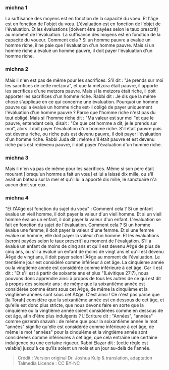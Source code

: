 
### michna 1
La suffisance des moyens est en fonction de la capacité du voeu. Et l'âge est en fonction de l'objet du vœu. L'évaluation est en fonction de l'objet de l'évaluation. Et les évaluations [doivent être payées selon le taux prescrit] au moment de l'évaluation. La suffisance des moyens est en fonction de la capacité du voueur. Comment cela ? Si un homme pauvre a évalué un homme riche, il ne paie que l'évaluation d'un homme pauvre. Mais si un homme riche a évalué un homme pauvre, il doit payer l'évaluation d'un homme riche.

### michna 2
Mais il n'en est pas de même pour les sacrifices. S'il dit : "Je prends sur moi les sacrifices de cette metzora", et que la metzora était pauvre, il apporte les sacrifices d'une metzora pauvre. Mais si la metzora était riche, il doit apporter les sacrifices d'un homme riche. Rabbi dit : Je dis que la même chose s'applique en ce qui concerne une évaluation. Pourquoi un homme pauvre qui a évalué un homme riche est-il obligé de payer uniquement l'évaluation d'un homme pauvre ? Parce que l'homme riche n'est pas du tout obligé. Mais si l'homme riche dit : "Ma valeur est sur moi "et que le pauvre, entendant cela, disait : "Ce que cet homme a dit, je le prends sur moi", alors il doit payer l'évaluation d'un homme riche. S'il était pauvre puis est devenu riche, ou riche puis est devenu pauvre, il doit payer l'évaluation d'un homme riche. Rabbi Juda dit : même s'il était pauvre et est devenu riche puis est redevenu pauvre, il doit payer l'évaluation d'un homme riche.

### michna 3
Mais il n'en va pas de même pour les sacrifices. Même si son père était mourant [lorsqu'un homme a fait un vœu] et lui a laissé dix mille, ou s'il avait un bateau sur la mer et qu'il lui a apporté dix mille, le sanctuaire n'a aucun droit sur eux.

### michna 4
"Et l'Ã¢ge est fonction du sujet du voeu" : Comment cela ? Si un enfant évalue un vieil homme, il doit payer la valeur d'un vieil homme. Et si un vieil homme évalue un enfant, il doit payer la valeur d'un enfant. L'évaluation se fait en fonction du sujet de l'évaluation. Comment cela ? Si un homme évalue une femme, il doit payer la valeur d'une femme. Et si une femme évalue un homme, elle doit payer la valeur d'un homme. Et les évaluations [seront payées selon le taux prescrit] au moment de l'évaluation. S'il a évalué un enfant de moins de cinq ans et qu'il est devenu Ã¢gé de plus de cinq ans, ou s'il a évalué un enfant de moins de vingt ans et qu'il est devenu Ã¢gé de vingt ans, il doit payer selon l'Ã¢ge au moment de l'évaluation. Le trentième jour est considéré comme inférieur à cet âge. La cinquième année ou la vingtième année est considérée comme inférieure à cet âge. Car il est dit : "Et s'il est à partir de soixante ans et plus "(Lévitique 27:7), nous pouvons donc apprendre ainsi à propos de tous les autres de ce qui est dit à propos des soixante ans : de même que la soixantième année est considérée comme étant sous cet Ã¢ge, de même la cinquième et la vingtième années sont sous cet Ã¢ge. C'est ainsi ! Ce n'est pas parce que [la Torah] considère que la soixantième année est en dessous de cet âge, et qu'elle est donc plus stricte, que nous devons faire en sorte que la cinquième ou la vingtième année soient considérées comme en dessous de cet âge, afin d'être plus indulgents ? L'Écriture dit : "Années", "années" comme gezerah shavah : de même que pour la soixantième année le mot "années" signifie qu'elle est considérée comme inférieure à cet âge, de même le mot "années" pour la cinquième et la vingtième année sont considérées comme inférieures à cet âge, que cela entraîne une certaine indulgence ou une certaine rigueur. Rabbi Elazar dit : [cette règle est valable] jusqu'à ce qu'ils soient un mois et un jour au-delà de l'année.

>Crédit : Version original Dr. Joshua Kulp & translation, adaptation Talmedia
>Licence : CC BY-NC